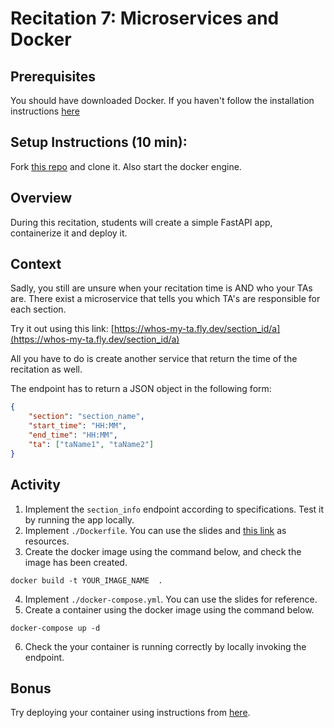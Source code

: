 
# Recitation 7:  Microservices and Docker

## Prerequisites

You should have downloaded Docker. If you haven't follow the installation instructions [here](https://docs.docker.com/get-docker/)
 
## Setup Instructions (10 min): 

Fork [this repo](https://github.com/CMU-313/s23-docker-recitation) and clone it.
Also start the docker engine.
 
## Overview

During this recitation, students will create a simple FastAPI app, containerize it and deploy it.
 
## Context

Sadly, you still are unsure when your recitation time is AND who your TAs are. There exist a microservice that tells you which TA's are responsible for each section.

Try it out using this link: [https://whos-my-ta.fly.dev/section_id/a](https://whos-my-ta.fly.dev/section_id/a)

All you have to do is create another service that return the time of the recitation as well.

The endpoint has to return a JSON object in the following form:
```json
{
    "section": "section_name",
    "start_time": "HH:MM",
    "end_time": "HH:MM",
    "ta": ["taName1", "taName2"]
}
```

 
## Activity

1. Implement the `section_info` endpoint according to specifications. Test it by running the app locally.
2. Implement `./Dockerfile`. You can use the slides and [this link](https://docs.docker.com/engine/reference/builder/) as resources.
3. Create the docker image using the command below, and check the image has been created.
```terminal
docker build -t YOUR_IMAGE_NAME  .
```
4. Implement `./docker-compose.yml`. You can use the slides for reference.
5. Create a container using the docker image using the command below.
```terminal
docker-compose up -d 
```
6. Check the your container is running correctly by locally invoking the endpoint.
 
## Bonus

Try deploying your container using instructions from [here](https://fly.io/docs/languages-and-frameworks/dockerfile/).
